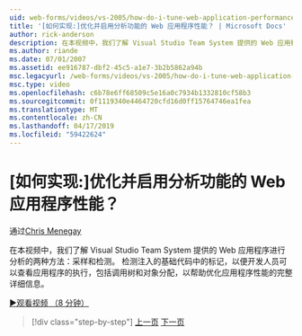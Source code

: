 ```yaml
---
uid: web-forms/videos/vs-2005/how-do-i-tune-web-application-performance-with-profiling
title: '[如何实现:]优化并启用分析功能的 Web 应用程序性能？ | Microsoft Docs'
author: rick-anderson
description: 在本视频中，我们了解 Visual Studio Team System 提供的 Web 应用程序进行分析的两种方法：采样和检测。 检测 inje...
ms.author: riande
ms.date: 07/01/2007
ms.assetid: ee916787-dbf2-45c5-a1e7-3b2b5862a94b
msc.legacyurl: /web-forms/videos/vs-2005/how-do-i-tune-web-application-performance-with-profiling
msc.type: video
ms.openlocfilehash: c6b78e6ff68509c5e16a0c7934b1332810cf58b3
ms.sourcegitcommit: 0f1119340e4464720cfd16d0ff15764746ea1fea
ms.translationtype: MT
ms.contentlocale: zh-CN
ms.lasthandoff: 04/17/2019
ms.locfileid: "59422624"
---
```

# <a name="how-do-i-tune-web-application-performance-with-profiling"></a>[如何实现:]优化并启用分析功能的 Web 应用程序性能？

通过[Chris Menegay](https://twitter.com/CMenegay)

在本视频中，我们了解 Visual Studio Team System 提供的 Web 应用程序进行分析的两种方法：采样和检测。 检测注入的基础代码中的标记，以便开发人员可以查看应用程序的执行，包括调用树和对象分配，以帮助优化应用程序性能的完整详细信息。

[&#9654;观看视频 （8 分钟）](https://channel9.msdn.com/Blogs/ASP-NET-Site-Videos/how-do-i-tune-web-application-performance-with-profiling)

> [!div class="step-by-step"]
> [上一页](how-do-i-load-test-a-web-application.md)
> [下一页](how-do-i-set-up-distributed-load-testing-for-high-volume-tests.md)
